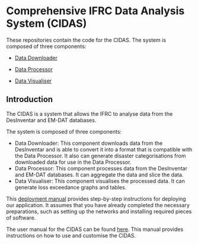 # Comprehensive IFRC Data Analysis System (CIDAS)

These repositories contain the code for the CIDAS. The system is composed of 
three components:

- [Data Downloader](https://github.com/COMP0016-IFRC-Team5/data-downloader)

- [Data Processor](https://github.com/COMP0016-IFRC-Team5/data-processor)

- [Data Visualiser](https://github.com/COMP0016-IFRC-Team5/data-visualiser)

## Introduction

The CIDAS is a system that allows the IFRC to analyse data from the DesInventar 
and EM-DAT databases. 

The system is composed of three components:

- Data Downloader: This component downloads data from the DesInventar and 
  is able to convert it into a format that is compatible with the Data 
  Processor. It also can generate disaster categorisations from downloaded data 
  for use in the Data Processor.
- Data Processor: This component processes data from the DesInventar and 
  EM-DAT databases. It can aggregate the data and slice the data.
- Data Visualiser: This component visualises the processed data. It can 
  generate loss exceedance graphs and tables.

This [deployment manual](https://github.com/COMP0016-IFRC-Team5/.github/blob/main/Deployment-Manual.md) 
provides step-by-step instructions for deploying our application. It assumes 
that you have already completed the necessary preparations, such as setting up 
the networks and installing required pieces of software.

The user manual for the CIDAS can be found 
[here](https://github.com/COMP0016-IFRC-Team5/.github/blob/main/User-Manual.md).
This manual provides instructions on how to use and customise the CIDAS.




